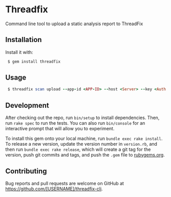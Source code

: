# Threadfix
Command line tool to upload a static analysis report to ThreadFix

## Installation

Install it  with:

```ruby
 $ gem install threadfix
```

## Usage

```ruby
 $ threadfix scan upload --app-id <APP-ID> --host <Server> --key <Auth Key> --file ./repo/results.json
```

## Development

After checking out the repo, run `bin/setup` to install dependencies. Then, run `rake spec` to run the tests. You can also run `bin/console` for an interactive prompt that will allow you to experiment.

To install this gem onto your local machine, run `bundle exec rake install`. To release a new version, update the version number in `version.rb`, and then run `bundle exec rake release`, which will create a git tag for the version, push git commits and tags, and push the `.gem` file to [rubygems.org](https://rubygems.org).

## Contributing

Bug reports and pull requests are welcome on GitHub at https://github.com/[USERNAME]/threadfix-cli.
